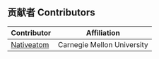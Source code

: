 ## 贡献者 Contributors

| Contributor | Affiliation |
| ----------- | ----------- |
| [Nativeatom](https://github.com/Nativeatom) | Carnegie Mellon University |
